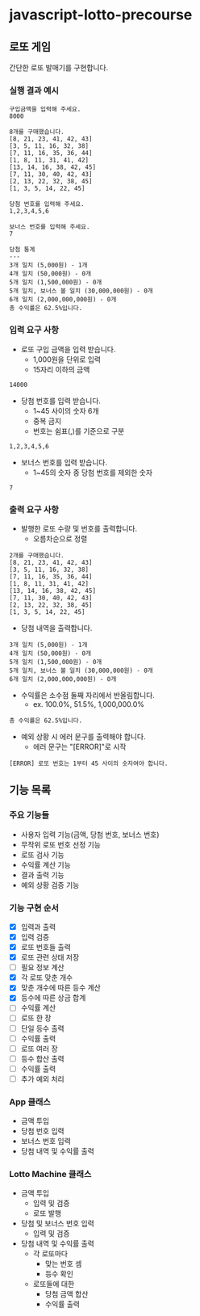 # javascript-lotto-precourse

## 로또 게임

간단한 로또 발매기를 구현합니다.

### **실행 결과 예시**

```plain text
구입금액을 입력해 주세요.
8000

8개를 구매했습니다.
[8, 21, 23, 41, 42, 43]
[3, 5, 11, 16, 32, 38]
[7, 11, 16, 35, 36, 44]
[1, 8, 11, 31, 41, 42]
[13, 14, 16, 38, 42, 45]
[7, 11, 30, 40, 42, 43]
[2, 13, 22, 32, 38, 45]
[1, 3, 5, 14, 22, 45]

당첨 번호를 입력해 주세요.
1,2,3,4,5,6

보너스 번호를 입력해 주세요.
7

당첨 통계
---
3개 일치 (5,000원) - 1개
4개 일치 (50,000원) - 0개
5개 일치 (1,500,000원) - 0개
5개 일치, 보너스 볼 일치 (30,000,000원) - 0개
6개 일치 (2,000,000,000원) - 0개
총 수익률은 62.5%입니다.
```

### **입력 요구 사항**

- 로또 구입 금액을 입력 받습니다.
  - 1,000원을 단위로 입력
  - 15자리 이하의 금액

```plain text
14000
```

- 당첨 번호를 입력 받습니다.
  - 1~45 사이의 숫자 6개
  - 중복 금지
  - 번호는 쉼표(,)를 기준으로 구분

```plain text
1,2,3,4,5,6
```

- 보너스 번호를 입력 받습니다.
  - 1~45의 숫자 중 당첨 번호를 제외한 숫자

```plain text
7
```

### **출력 요구 사항**

- 발행한 로또 수량 및 번호를 출력합니다.
  - 오름차순으로 정렬

```plain text
2개를 구매했습니다.
[8, 21, 23, 41, 42, 43]
[3, 5, 11, 16, 32, 38]
[7, 11, 16, 35, 36, 44]
[1, 8, 11, 31, 41, 42]
[13, 14, 16, 38, 42, 45]
[7, 11, 30, 40, 42, 43]
[2, 13, 22, 32, 38, 45]
[1, 3, 5, 14, 22, 45]
```

- 당첨 내역을 출력합니다.

```plain text
3개 일치 (5,000원) - 1개
4개 일치 (50,000원) - 0개
5개 일치 (1,500,000원) - 0개
5개 일치, 보너스 볼 일치 (30,000,000원) - 0개
6개 일치 (2,000,000,000원) - 0개
```

- 수익률은 소수점 둘째 자리에서 반올림합니다.
  - ex. 100.0%, 51.5%, 1,000,000.0%

```plain text
총 수익률은 62.5%입니다.
```

- 예외 상황 시 에러 문구를 출력해야 합니다.
  - 에러 문구는 "[ERROR]"로 시작

```plain text
[ERROR] 로또 번호는 1부터 45 사이의 숫자여야 합니다.
```

## 기능 목록

### 주요 기능들

- 사용자 입력 기능(금액, 당첨 번호, 보너스 번호)
- 무작위 로또 번호 선정 기능
- 로또 검사 기능
- 수익률 계산 기능
- 결과 출력 기능
- 예외 상황 검증 기능

### 기능 구현 순서

- [x]  입력과 출력
- [x]  입력 검증
- [x]  로또 번호들 출력
  - [x]  로또 관련 상태 저장
- [ ]  필요 정보 계산
  - [x]  각 로또 맞춘 개수
  - [x]  맞춘 개수에 따른 등수 계산
  - [x]  등수에 따른 상금 합계
  - [ ]  수익률 계산
- [ ]  로또 한 장
  - [ ]  단일 등수 출력
  - [ ]  수익률 출력
- [ ]  로또 여러 장
  - [ ]  등수 합산 출력
  - [ ]  수익률 출력
- [ ]  추가 예외 처리

### App 클래스

- 금액 투입
- 당첨 번호 입력
- 보너스 번호 입력
- 당첨 내역 및 수익률 출력

### Lotto Machine 클래스

- 금액 투입
  - 입력 및 검증
  - 로또 발행
- 당첨 및 보너스 번호 입력
  - 입력 및 검증
- 당첨 내역 및 수익률 출력
  - 각 로또마다
    - 맞는 번호 셈
    - 등수 확인
  - 로또들에 대한
    - 당첨 금액 합산
    - 수익률 출력
